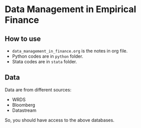 # Data Management in Empirical Finance

## How to use
* `data_management_in_finance.org` is the notes in org file.
* Python codes are in `python` folder.
* Stata codes are in `stata` folder.

## Data
Data are from different sources:
- WRDS
- Bloomberg
- Datastream

So, you should have access to the above databases.

